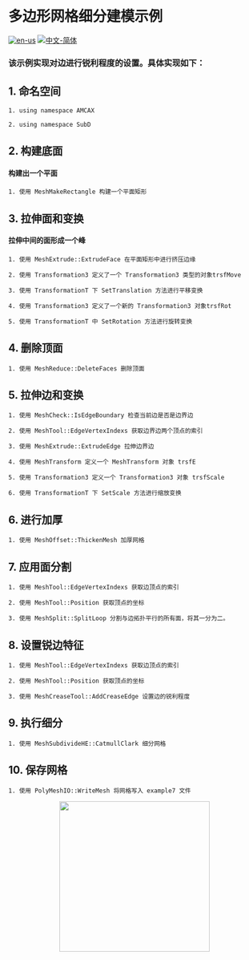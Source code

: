 # 多边形网格细分建模示例

[![en-us](https://img.shields.io/badge/en-us-yellow.svg)](./README.md) [![中文-简体](https://img.shields.io/badge/%E4%B8%AD%E6%96%87-%E7%AE%80%E4%BD%93-red.svg)](./README.zh_cn.md)

### 该示例实现对边进行锐利程度的设置。具体实现如下：


## 1. 命名空间


	1. using namespace AMCAX
	
	2. using namespace SubD

## 2. 构建底面

#### 构建出一个平面
	1. 使用 MeshMakeRectangle 构建一个平面矩形

## 3. 拉伸面和变换

#### 拉伸中间的面形成一个峰

	1. 使用 MeshExtrude::ExtrudeFace 在平面矩形中进行挤压边缘
	
	2. 使用 Transformation3 定义了一个 Transformation3 类型的对象trsfMove
	
	3. 使用 TransformationT 下 SetTranslation 方法进行平移变换
	
	4. 使用 Transformation3 定义了一个新的 Transformation3 对象trsfRot
	
	5. 使用 TransformationT 中 SetRotation 方法进行旋转变换

## 4. 删除顶面

	1. 使用 MeshReduce::DeleteFaces 删除顶面

## 5. 拉伸边和变换

	1. 使用 MeshCheck::IsEdgeBoundary 检查当前边是否是边界边
	
	2. 使用 MeshTool::EdgeVertexIndexs 获取边界边两个顶点的索引
	
	3. 使用 MeshExtrude::ExtrudeEdge 拉伸边界边
	
	4. 使用 MeshTransform 定义一个 MeshTransform 对象 trsfE
	
	5. 使用 Transformation3 定义一个 Transformation3 对象 trsfScale
	
	6. 使用 TransformationT 下 SetScale 方法进行缩放变换

## 6. 进行加厚

	1. 使用 MeshOffset::ThickenMesh 加厚网格

## 7. 应用面分割

	1. 使用 MeshTool::EdgeVertexIndexs 获取边顶点的索引
	
	2. 使用 MeshTool::Position 获取顶点的坐标
	
	3. 使用 MeshSplit::SplitLoop 分割与边拓扑平行的所有面，将其一分为二。

## 8. 设置锐边特征

	1. 使用 MeshTool::EdgeVertexIndexs 获取边顶点的索引
	
	2. 使用 MeshTool::Position 获取顶点的坐标
	
	3. 使用 MeshCreaseTool::AddCreaseEdge 设置边的锐利程度

## 9. 执行细分

	1. 使用 MeshSubdivideHE::CatmullClark 细分网格


## 10. 保存网格

	1. 使用 PolyMeshIO::WriteMesh 将网格写入 example7 文件

<div align = center><img src="https://img2.imgtp.com/2024/05/15/VCCf1duu.png" width="300" height="300">

